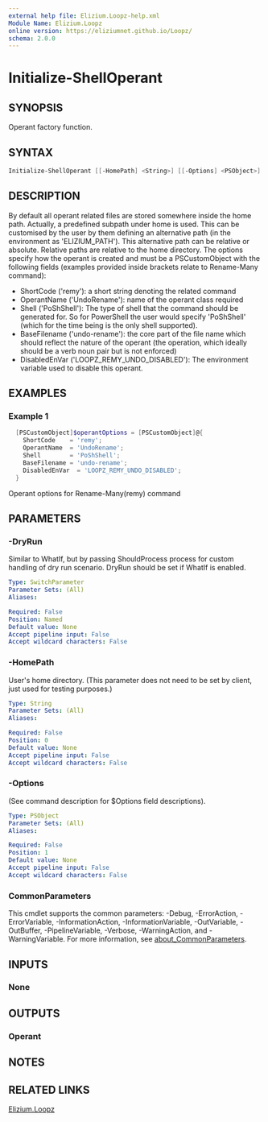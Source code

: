```yaml
---
external help file: Elizium.Loopz-help.xml
Module Name: Elizium.Loopz
online version: https://eliziumnet.github.io/Loopz/
schema: 2.0.0
---
```


# Initialize-ShellOperant

## SYNOPSIS

Operant factory function.

## SYNTAX

```powershell
Initialize-ShellOperant [[-HomePath] <String>] [[-Options] <PSObject>] [-DryRun] [<CommonParameters>]
```

## DESCRIPTION

  By default all operant related files are stored somewhere inside the home path.
Actually, a predefined subpath under home is used. This can be customised by the user
by them defining an alternative path (in the environment as 'ELIZIUM_PATH'). This
alternative path can be relative or absolute. Relative paths are relative to the
home directory.
  The options specify how the operant is created and must be a PSCustomObject with
the following fields (examples provided inside brackets relate to Rename-Many command):

+ ShortCode ('remy'): a short string denoting the related command
+ OperantName ('UndoRename'): name of the operant class required
+ Shell ('PoShShell'): The type of shell that the command should be generated for. So
for PowerShell the user would specify 'PoShShell' (which for the time being is the
only shell supported).
+ BaseFilename ('undo-rename'): the core part of the file name which should reflect
the nature of the operant (the operation, which ideally should be a verb noun pair
but is not enforced)
+ DisabledEnVar ('LOOPZ_REMY_UNDO_DISABLED'): The environment variable used to disable
this operant.

## EXAMPLES

### Example 1

```powershell
  [PSCustomObject]$operantOptions = [PSCustomObject]@{
    ShortCode    = 'remy';
    OperantName  = 'UndoRename';
    Shell        = 'PoShShell';
    BaseFilename = 'undo-rename';
    DisabledEnVar  = 'LOOPZ_REMY_UNDO_DISABLED';
  }
```

Operant options for Rename-Many(remy) command

## PARAMETERS

### -DryRun

Similar to WhatIf, but by passing ShouldProcess process for custom handling of
dry run scenario. DryRun should be set if WhatIf is enabled.

```yaml
Type: SwitchParameter
Parameter Sets: (All)
Aliases:

Required: False
Position: Named
Default value: None
Accept pipeline input: False
Accept wildcard characters: False
```

### -HomePath

User's home directory. (This parameter does not need to be set by client, just
used for testing purposes.)

```yaml
Type: String
Parameter Sets: (All)
Aliases:

Required: False
Position: 0
Default value: None
Accept pipeline input: False
Accept wildcard characters: False
```

### -Options

(See command description for $Options field descriptions).

```yaml
Type: PSObject
Parameter Sets: (All)
Aliases:

Required: False
Position: 1
Default value: None
Accept pipeline input: False
Accept wildcard characters: False
```

### CommonParameters

This cmdlet supports the common parameters: -Debug, -ErrorAction, -ErrorVariable, -InformationAction, -InformationVariable, -OutVariable, -OutBuffer, -PipelineVariable, -Verbose, -WarningAction, and -WarningVariable. For more information, see [about_CommonParameters](http://go.microsoft.com/fwlink/?LinkID=113216).

## INPUTS

### None

## OUTPUTS

### Operant

## NOTES

## RELATED LINKS

[Elizium.Loopz](https://github.com/EliziumNet/Loopz)
